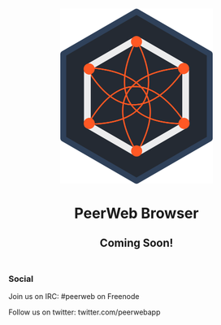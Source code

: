 <h1 align='center'>
  <img src='./docs/imgs/logo.png' alt='WebTorrent' width='300px'>
  <br>
  <br>
  PeerWeb Browser
</h1>
<h2 align='center'>Coming Soon!<br><br></h2>

### Social

Join us on IRC: #peerweb on Freenode

Follow us on twitter: twitter.com/peerwebapp
